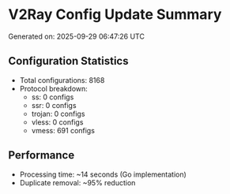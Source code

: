 # V2Ray Config Update Summary
Generated on: 2025-09-29 06:47:26 UTC

## Configuration Statistics
- Total configurations: 8168
- Protocol breakdown:
  - ss: 0 configs
  - ssr: 0 configs
  - trojan: 0 configs
  - vless: 0 configs
  - vmess: 691 configs

## Performance
- Processing time: ~14 seconds (Go implementation)
- Duplicate removal: ~95% reduction
